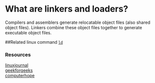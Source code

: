 # What are linkers and loaders?
Compilers and assemblers generate relocatable object files (also shared object files). Linkers combine these object files together to generate executable object files.



##Related linux command
[```ld```](../../Commands/ld.md)

### Resources

[linuxjournal](https://www.linuxjournal.com/article/6463)
<br />
[geekforgeeks](https://www.geeksforgeeks.org/linker/)
<br />
[computerhope](https://www.computerhope.com/jargon/l/linker.htm)
<br />

